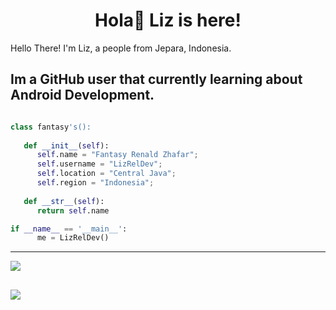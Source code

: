 <h1 align="center">
  <b>Hola👋 Liz is here!</b>
</h1>

Hello There! I'm Liz, a people from Jepara, Indonesia.

Im a GitHub user that currently learning about Android Development.
---
```python

class fantasy's():
    
   def __init__(self):
      self.name = "Fantasy Renald Zhafar";
      self.username = "LizRelDev";
      self.location = "Central Java";
      self.region = "Indonesia";
  
   def __str__(self):
      return self.name

if __name__ == '__main__':
      me = LizRelDev()

```
---
![](https://spotify-github-profile.vercel.app/api/view.svg?uid=j25awaczl8oe6axaahevigpi4&redirect=true][https://spotify-github-profile.vercel.app/api/view.svg?uid=j25awaczl8oe6axaahevigpi4&cover_image=true&theme=natemoo-re&show_offline=true&background_color=121212&interchange=false&bar_color=53b14f&bar_color_cover=true)

![](https://spotify-recently-played-readme.vercel.app/api?user=j25awaczl8oe6axaahevigpi4&unique={true|1|on|yes})
---
